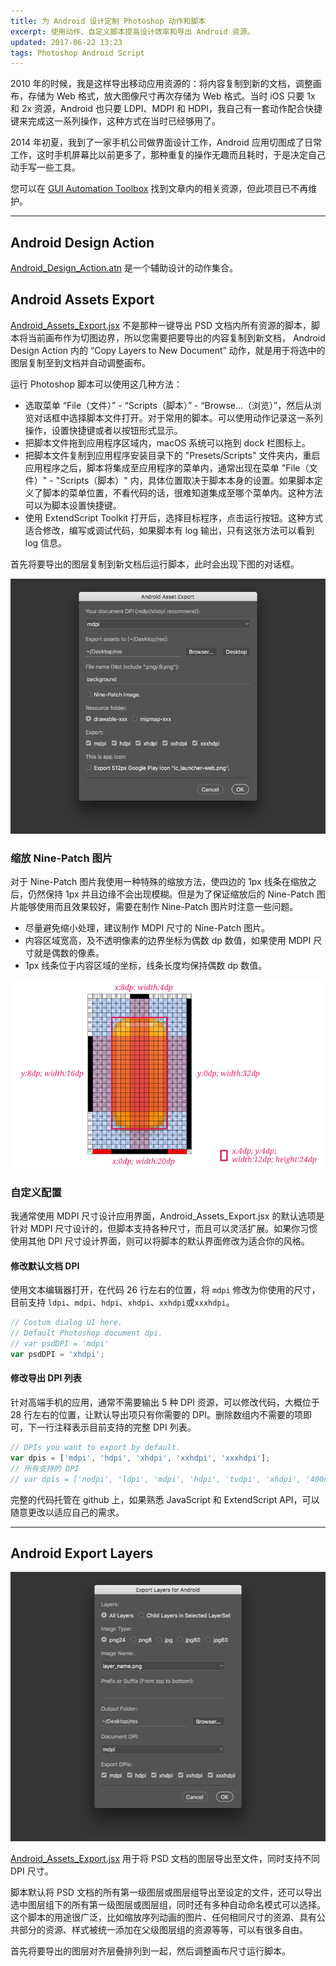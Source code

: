 ```yaml
---
title: 为 Android 设计定制 Photoshop 动作和脚本
excerpt: 使用动作、自定义脚本提高设计效率和导出 Android 资源。
updated: 2017-06-22 13:23
tags: Photoshop Android Script
---
```


2010 年的时候，我是这样导出移动应用资源的：将内容复制到新的文档，调整画布，存储为 Web 格式，放大图像尺寸再次存储为 Web 格式。当时 iOS 只要 1x 和 2x 资源，Android 也只要 LDPI、MDPI 和 HDPI，我自己有一套动作配合快捷键来完成这一系列操作，这种方式在当时已经够用了。

2014 年初夏，我到了一家手机公司做界面设计工作，Android 应用切图成了日常工作，这时手机屏幕比以前更多了，那种重复的操作无趣而且耗时，于是决定自己动手写一些工具。

您可以在 [GUI Automation Toolbox](https://github.com/Ashung/GUI_Automation_Toolbox) 找到文章内的相关资源，但此项目已不再维护。

----

## Android Design Action

[Android_Design_Action.atn](https://github.com/Ashung/GUI_Automation_Toolbox/raw/master/Photoshop_Actions/Android_Design_Action.atn) 是一个辅助设计的动作集合。

## Android Assets Export

[Android_Assets_Export.jsx](https://github.com/Ashung/GUI_Automation_Toolbox/raw/master/Photoshop_Scripts/Android_Assets_Export.jsx) 不是那种一键导出 PSD 文档内所有资源的脚本，脚本将当前画布作为切图边界，所以您需要把要导出的内容复制到新文档， Android Design Action 内的 “Copy Layers to New Document” 动作，就是用于将选中的图层复制至到文档并自动调整画布。

运行 Photoshop 脚本可以使用这几种方法：

- 选取菜单 “File（文件）” - “Scripts（脚本）” - “Browse...（浏览）”，然后从浏览对话框中选择脚本文件打开。对于常用的脚本。可以使用动作记录这一系列操作，设置快捷键或者以按钮形式显示。
- 把脚本文件拖到应用程序区域内，macOS 系统可以拖到 dock 栏图标上。
- 把脚本文件复制到应用程序安装目录下的 "Presets/Scripts" 文件夹内，重启应用程序之后，脚本将集成至应用程序的菜单内，通常出现在菜单 "File（文件）" - "Scripts（脚本）" 内，具体位置取决于脚本本身的设置。如果脚本定义了脚本的菜单位置，不看代码的话，很难知道集成至哪个菜单内。这种方法可以为脚本设置快捷键。
- 使用 ExtendScript Toolkit 打开后，选择目标程序，点击运行按钮。这种方式适合修改，编写或调试代码，如果脚本有 log 输出，只有这张方法可以看到 log 信息。

首先将要导出的图层复制到新文档后运行脚本，此时会出现下图的对话框。

![Android_Assets_Export.jsx](../images/photoshop-action-and-script-for-android-design/android_assets_export.png)

### 缩放 Nine-Patch 图片

对于 Nine-Patch 图片我使用一种特殊的缩放方法，使四边的 1px 线条在缩放之后，仍然保持 1px 并且边缘不会出现模糊。但是为了保证缩放后的 Nine-Patch 图片能够使用而且效果较好，需要在制作 Nine-Patch 图片时注意一些问题。

- 尽量避免缩小处理，建议制作 MDPI 尺寸的 Nine-Patch 图片。
- 内容区域宽高，及不透明像素的边界坐标为偶数 dp 数值，如果使用 MDPI 尺寸就是偶数的像素。
- 1px 线条位于内容区域的坐标，线条长度均保持偶数 dp 数值。

![Nine Patch](../images/photoshop-action-and-script-for-android-design/nine_patch.png)

### 自定义配置

我通常使用 MDPI 尺寸设计应用界面，Android_Assets_Export.jsx 的默认选项是针对 MDPI 尺寸设计的，但脚本支持各种尺寸，而且可以灵活扩展。如果你习惯使用其他 DPI 尺寸设计界面，则可以将脚本的默认界面修改为适合你的风格。

#### 修改默认文档 DPI

使用文本编辑器打开，在代码 26 行左右的位置，将 `mdpi` 修改为你使用的尺寸，目前支持 `ldpi`、`mdpi`、`hdpi`、`xhdpi`、`xxhdpi`或`xxxhdpi`。

```javascript
// Costum dialog UI here.
// Default Photoshop document dpi.
// var psdDPI = 'mdpi'
var psdDPI = 'xhdpi';
```

#### 修改导出 DPI 列表

针对高端手机的应用，通常不需要输出 5 种 DPI 资源，可以修改代码，大概位于 28 行左右的位置，让默认导出项只有你需要的 DPI。删除数组内不需要的项即可，下一行注释表示目前支持的完整 DPI 列表。

```javascript
// DPIs you want to export by default.
var dpis = ['mdpi', 'hdpi', 'xhdpi', 'xxhdpi', 'xxxhdpi'];
// 所有支持的 DPI
// var dpis = ['nodpi', 'ldpi', 'mdpi', 'hdpi', 'tvdpi', 'xhdpi', '400dpi', 'xxhdpi', 'xxxhdpi'];
```

完整的代码托管在 github 上，如果熟悉 JavaScript 和 ExtendScript API，可以随意更改以适应自己的需求。

----

## Android Export Layers

![Android_Export_Layers.jsx](../images/photoshop-action-and-script-for-android-design/android_export_layer.png)

[Android_Assets_Export.jsx](https://github.com/Ashung/GUI_Automation_Toolbox/raw/master/Photoshop_Scripts/Android_Assets_Export.jsx) 用于将 PSD 文档的图层导出至文件，同时支持不同 DPI 尺寸。

脚本默认将 PSD 文档的所有第一级图层或图层组导出至设定的文件，还可以导出选中图层组下的所有第一级图层或图层组，同时还有多种自动命名模式可以选择。这个脚本的用途很广泛，比如缩放序列动画的图片、任何相同尺寸的资源、具有公共部分的资源、样式被统一添加在父级图层组的资源等等，可以有很多自由。

首先将要导出的图层对齐层叠排列到一起，然后调整画布尺寸运行脚本。
